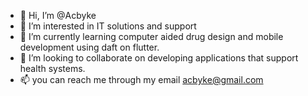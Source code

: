 - 👋 Hi, I’m @Acbyke
- 👀 I’m interested in IT solutions and support
- 🌱 I’m currently learning computer aided drug design and mobile development using daft on flutter.
- 💞️ I’m looking to collaborate on developing applications that support health systems.
- 📫 you can reach me through my email acbyke@gmail.com

<!---
Acbyke/About is a ✨ special ✨ repository because its `README.md` (this file) appears on your GitHub profile.
You can click the Preview link to take a look at your changes.
--->
